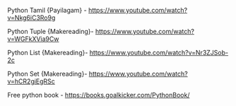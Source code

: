 Python Tamil {Payilagam} - https://www.youtube.com/watch?v=Nkg6iC3Ro9g

Python Tuple {Makereading}- https://www.youtube.com/watch?v=WGFkXVia9Cw

Python List {Makereading}- https://www.youtube.com/watch?v=Nr3ZJSob-2c

Python Set {Makereading}- https://www.youtube.com/watch?v=hCR2giEgRSc

Free python book - https://books.goalkicker.com/PythonBook/